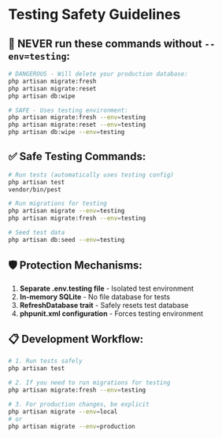 # Testing Safety Guidelines

## 🚨 NEVER run these commands without `--env=testing`:

```bash
# DANGEROUS - Will delete your production database:
php artisan migrate:fresh
php artisan migrate:reset  
php artisan db:wipe

# SAFE - Uses testing environment:
php artisan migrate:fresh --env=testing
php artisan migrate:reset --env=testing
php artisan db:wipe --env=testing
```

## ✅ Safe Testing Commands:

```bash
# Run tests (automatically uses testing config)
php artisan test
vendor/bin/pest

# Run migrations for testing
php artisan migrate --env=testing
php artisan migrate:fresh --env=testing

# Seed test data
php artisan db:seed --env=testing
```

## 🛡️ Protection Mechanisms:

1. **Separate .env.testing file** - Isolated test environment
2. **In-memory SQLite** - No file database for tests  
3. **RefreshDatabase trait** - Safely resets test database
4. **phpunit.xml configuration** - Forces testing environment

## 📋 Development Workflow:

```bash
# 1. Run tests safely
php artisan test

# 2. If you need to run migrations for testing
php artisan migrate:fresh --env=testing

# 3. For production changes, be explicit
php artisan migrate --env=local
# or
php artisan migrate --env=production
```